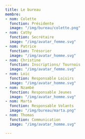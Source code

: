 ```yaml
---
title: Le bureau
membre:
- nom: Colette
  fonction: Présidente
  image: "/img/bureau/colette.png"
- nom: Cathy
  fonction: Secrétaire
  image: "/img/avatar_femme.svg"
- nom: Patrice
  fonction: Trésorier
  image: "/img/avatar_homme.svg"
- nom: Christine
  fonction: Inscriptions/ Tournois
  image: "/img/avatar_femme.svg"
- nom: Loic
  fonction: Responsable Loisirs
  image: "/img/avatar_homme.svg"
- nom: Nzambé
  fonction: Responsable Jeunes
  image: "/img/avatar_homme.svg"
- nom: Marta
  fonction: Responsable Volants
  image: "/img/bureau/marta.png"
- nom: Thomas
  fonction: Communication
  image: "/img/avatar_homme.svg"

---
```

